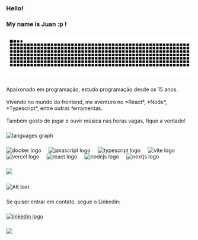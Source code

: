 <h3 align="left">Hello!</h3>

###

<h3 align="left">My name is Juan :p !</h3>

###

<p align="left"></p>

###

<img src="https://raw.githubusercontent.com/juangarciadelima/juangarciadelima/output/snake.svg" alt="Snake animation" />

###

<p align="left">Apaixonado em programação, estudo programação desde os 15 anos.<br><br>Vivendo no mundo do frontend, me aventuro no *React*, *Node*, *Typescript*, entre outras ferramentas.<br><br>Também gosto de jogar e ouvir música nas horas vagas, fique a vontade!</p>

###

<div align="left">
  <img src="https://github-readme-stats.vercel.app/api/top-langs?username=juangarciadelima&locale=en&hide_title=false&layout=compact&card_width=320&langs_count=5&theme=dracula&hide_border=false&order=2" height="150" alt="languages graph"  />
</div>

###

<div align="left">
  <img src="https://skillicons.dev/icons?i=docker" height="40" alt="docker logo"  />
  <img width="12" />
  <img src="https://skillicons.dev/icons?i=js" height="40" alt="javascript logo"  />
  <img width="12" />
  <img src="https://skillicons.dev/icons?i=ts" height="40" alt="typescript logo"  />
  <img width="12" />
  <img src="https://skillicons.dev/icons?i=vite" height="40" alt="vite logo"  />
  <img width="12" />
  <img src="https://skillicons.dev/icons?i=vercel" height="40" alt="vercel logo"  />
  <img width="12" />
  <img src="https://skillicons.dev/icons?i=react" height="40" alt="react logo"  />
  <img width="12" />
  <img src="https://skillicons.dev/icons?i=nodejs" height="40" alt="nodejs logo"  />
  <img width="12" />
  <img src="https://skillicons.dev/icons?i=nextjs" height="40" alt="nextjs logo"  />
</div>

###

<div align="left">
  <img height="200" src="https://media3.giphy.com/media/v1.Y2lkPTc5MGI3NjExNGU2d253bjk0aWF2dWU1aWdvdWxxZzIzNWh6NWh0Njhnb2xqNDlwdiZlcD12MV9pbnRlcm5hbF9naWZfYnlfaWQmY3Q9Zw/mTuvku74NSGnC/giphy.gif"  />
</div>

###

![Alt text](https://spotify-recently-played-readme.vercel.app/api?user=1tic8sv4o1lnljhs7dl9xvofm)

###

<p align="left">Se quiser entrar em contato, segue o Linkedin:</p>

###

<div align="left">
  <a href="https://www.linkedin.com/in/juan-lima-a59016212/" target="_blank">
    <img src="https://raw.githubusercontent.com/maurodesouza/profile-readme-generator/master/src/assets/icons/social/linkedin/default.svg" width="52" height="40" alt="linkedin logo"  />
  </a>
</div>

###

<div align="left">
  <img src="https://visitor-badge.laobi.icu/badge?page_id=juangarciadelima.juangarciadelima&"  />
</div>

###
